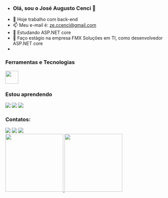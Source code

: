 - ### Olá, sou o José Augusto Cenci 👋
- 👜 Hoje trabalho com back-end
- 📫 Meu e-mail é: ze.ccenci@gmail.com
- 👀 Estudando ASP.NET core
- 💞️ Faço estágio na empresa FMX Soluções em TI, como desenvolvedor ASP.NET core  
- 

<!---
cenciW/cenciW is a ✨ special ✨ repository because its `README.md` (this file) appears on your GitHub profile.
You can click the Preview link to take a look at your changes.
--->

### Ferramentas e Tecnologias

<img src="https://cdn.jsdelivr.net/gh/devicons/devicon/icons/git/git-original.svg" width="40" height="40"/>

### Estou aprendendo

<img src="https://cdn.jsdelivr.net/gh/devicons/devicon/icons/dotnetcore/dotnetcore-original.svg" />
<img src="https://cdn.jsdelivr.net/gh/devicons/devicon/icons/cplusplus/cplusplus-original.svg" />
<img src="https://cdn.jsdelivr.net/gh/devicons/devicon/icons/microsoftsqlserver/microsoftsqlserver-plain-wordmark.svg" />

### Contatos:

<div>
<a href="https://www.instagram.com/ze_cenci/" target="_blank"><img src="https://img.shields.io/badge/-Instagram-%23E4405F?style=for-the-badge&logo=instagram&logoColor=white" target="_blank"></a>
<a href = "ze.ccenci@gmail.com"><img src="https://img.shields.io/badge/Gmail-D14836?style=for-the-badge&logo=gmail&logoColor=white" target="_blank"></a>
<a href="https://www.linkedin.com/in/jose-augusto-cenci-castilho-94282420a/" target="_blank"><img src="https://img.shields.io/badge/-LinkedIn-%230077B5?style=for-the-badge&logo=linkedin&logoColor=white" target="_blank"></a>   
</div>


<div>
<a href="https://github.com/cenciW">
<img height="180em" src="https://github-readme-stats.vercel.app/api/top-langs/cenciW&layout=compact&langs_count=7&theme=dracula"/>
<img height="180em" src="https://github-readme-stats.vercel.app/api?cenciW&show_icons=true&theme=dracula&include_all_commits=true&count_private=true"/>
</div>
